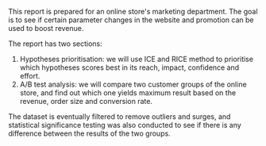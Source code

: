 This report is prepared for an online store's marketing department. The goal is to see if certain parameter changes in the website and promotion can be used to boost revenue.

The report has two sections:
1. Hypotheses prioritisation: we will use ICE and RICE method to prioritise which hypotheses scores best in its reach, impact, confidence and effort.
2. A/B test analysis: we will compare two customer groups of the online store, and find out which one yields maximum result based on the revenue, order size and conversion rate.

The dataset is eventually filtered to remove outliers and surges, and statistical significance testing was also conducted to see if there is any difference between the results of the two groups.

